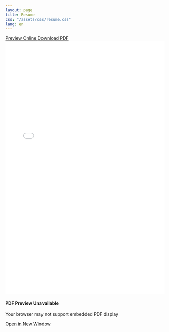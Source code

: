 ```yaml
---
layout: page
title: Resume
css: "/assets/css/resume.css"
lang: en
---
```


<div class="resume-container">
  
  <div class="resume-header">    
    <div class="resume-actions">
      <a href="/assets/pdf/resume-en.pdf" target="_blank" class="btn-resume btn-view">
        <i class="fas fa-eye"></i> Preview Online
      </a>
      <a href="/assets/pdf/resume-en.pdf" download="Wang_Xiaoyang_Resume.pdf" class="btn-resume btn-download">
        <i class="fas fa-download"></i> Download PDF
      </a>
    </div>
  </div>

  <div class="resume-preview">
    <div class="pdf-container">
      <iframe 
        src="/assets/pdf/resume-en.pdf" 
        width="100%" 
        height="800px" 
        frameborder="0"
        class="pdf-viewer">
      </iframe>
      <div class="pdf-fallback">
        <div class="fallback-content">
          <i class="fas fa-file-pdf"></i>
          <h4>PDF Preview Unavailable</h4>
          <p>Your browser may not support embedded PDF display</p>
          <a href="/assets/pdf/resume-en.pdf" target="_blank" class="btn-resume btn-view">
            <i class="fas fa-external-link-alt"></i> Open in New Window
          </a>
        </div>
      </div>
    </div>
  </div>

  <!-- <div class="resume-details">
    <div class="detail-card">
      <div class="detail-icon">
        <i class="fas fa-calendar-alt"></i>
      </div>
      <div class="detail-info">
        <h4>Last Updated</h4>
        <p>September 2025</p>
      </div>
    </div>
    <div class="detail-card">
      <div class="detail-icon">
        <i class="fas fa-language"></i>
      </div>
      <div class="detail-info">
        <h4>Language Version</h4>
        <p>English / <a href="/resume-zh">中文</a></p>
      </div>
    </div>
  </div> -->

</div>
